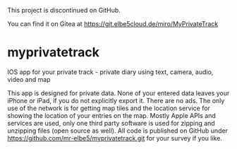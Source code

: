 This project is discontinued on GitHub.

You can find it on Gitea at https://git.elbe5cloud.de/miro/MyPrivateTrack

# myprivatetrack
IOS app for your private track - private diary using text, camera, audio, video and map

This app is designed for private data. None of your entered data leaves your iPhone or iPad, if you do not explicitly export it. 
There are no ads. 
The only use of the network is for getting map tiles and the location service for showing the location of your entries on the map.
Mostly Apple APIs and services are used, only one third party software is used for zipping and unzipping files (open source as well).
All code is published on GitHub under https://github.com/mr-elbe5/myprivatetrack.git for your survey if you like.
